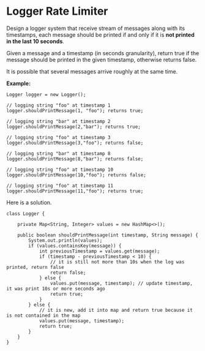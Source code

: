 # Logger Rate Limiter

Design a logger system that receive stream of messages along with its timestamps, each message should be printed if and only if it is **not printed in the last 10 seconds**.

Given a message and a timestamp \(in seconds granularity\), return true if the message should be printed in the given timestamp, otherwise returns false.

It is possible that several messages arrive roughly at the same time.

**Example:**

```
Logger logger = new Logger();

// logging string "foo" at timestamp 1
logger.shouldPrintMessage(1, "foo"); returns true; 

// logging string "bar" at timestamp 2
logger.shouldPrintMessage(2,"bar"); returns true;

// logging string "foo" at timestamp 3
logger.shouldPrintMessage(3,"foo"); returns false;

// logging string "bar" at timestamp 8
logger.shouldPrintMessage(8,"bar"); returns false;

// logging string "foo" at timestamp 10
logger.shouldPrintMessage(10,"foo"); returns false;

// logging string "foo" at timestamp 11
logger.shouldPrintMessage(11,"foo"); returns true;
```

Here is a solution. 

```
class Logger {
    
    private Map<String, Integer> values = new HashMap<>();

    public boolean shouldPrintMessage(int timestamp, String message) {
        System.out.println(values);
        if (values.containsKey(message)) {
            int previousTimestamp = values.get(message);
            if (timestamp - previousTimestamp < 10) {
                // it is still not more than 10s when the log was printed, return false
                return false;
            } else {
                values.put(message, timestamp); // update timestamp, it was print 10s or more seconds ago
                return true;
            }
        } else {
            // it is new, add it into map and return true because it is not contained in the map
            values.put(message, timestamp);
            return true;
        }
    }
}
```



